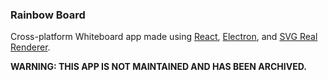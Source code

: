 ### Rainbow Board
Cross-platform Whiteboard app made using [React](https://reactjs.org), [Electron](https://electronjs.org), and [SVG Real Renderer](https://harshkhandeparkar.github.io/svg-real-renderer).

**WARNING: THIS APP IS NOT MAINTAINED AND HAS BEEN ARCHIVED.**
